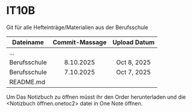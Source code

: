 # IT10B
Git für alle Hefteinträge/Materialien aus der Berufsschule

| Dateiname    | Commit-Massage | Upload Datum |
|--------------|:--------------:|:------------:|
| ...          |                |              |
| Berufsschule | 8.10.2025      | Oct 8, 2025  |
| Berufsschule | 7.10.2025      | Oct 7, 2025  |
| README.md    |                |              |


Um Das Notizbuch zu öffnen müsst ihr den Order herunterladen und die <Notizbuch öffnen.onetoc2> datei in One Note öffnen.
